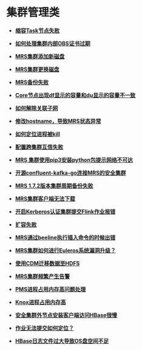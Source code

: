 # 集群管理类<a name="mrs_03_0242"></a>

-   **[缩容Task节点失败](缩容Task节点失败.md)**  

-   **[如何处理集群内部OBS证书过期](如何处理集群内部OBS证书过期.md)**  

-   **[MRS集群添加新磁盘](MRS集群添加新磁盘.md)**  

-   **[MRS集群更换磁盘](MRS集群更换磁盘.md)**  

-   **[MRS备份失败](MRS备份失败.md)**  

-   **[Core节点出现df显示的容量和du显示的容量不一致](Core节点出现df显示的容量和du显示的容量不一致.md)**  

-   **[如何解除关联子网](如何解除关联子网.md)**  

-   **[修改hostname，导致MRS状态异常](修改hostname-导致MRS状态异常.md)**  

-   **[如何定位进程被kill](如何定位进程被kill.md)**  

-   **[配置跨集群互信失败](配置跨集群互信失败.md)**  

-   **[MRS 集群使用pip3安装python包提示网络不可达](MRS-集群使用pip3安装python包提示网络不可达.md)**  

-   **[开源confluent-kafka-go连接MRS的安全集群](开源confluent-kafka-go连接MRS的安全集群.md)**  

-   **[MRS 1.7.2版本集群周期备份失败](MRS-1-7-2版本集群周期备份失败.md)**  

-   **[MRS集群客户端无法下载](MRS集群客户端无法下载.md)**  

-   **[开启Kerberos认证集群提交Flink作业报错](开启Kerberos认证集群提交Flink作业报错.md)**  

-   **[扩容失败](扩容失败.md)**  

-   **[MRS通过beeline执行插入命令的时候出错](MRS通过beeline执行插入命令的时候出错.md)**  

-   **[MRS集群如何进行Euleros系统漏洞升级？](MRS集群如何进行Euleros系统漏洞升级.md)**  

-   **[使用CDM迁移数据至HDFS](使用CDM迁移数据至HDFS.md)**  

-   **[MRS集群频繁产生告警](MRS集群频繁产生告警.md)**  

-   **[PMS进程占用内存高问题处理](PMS进程占用内存高问题处理.md)**  

-   **[Knox进程占用内存高](Knox进程占用内存高.md)**  

-   **[安全集群外节点安装客户端访问HBase很慢](安全集群外节点安装客户端访问HBase很慢.md)**  

-   **[作业无法提交如何定位？](作业无法提交如何定位.md)**  

-   **[HBase日志文件过大导致OS盘空间不足](HBase日志文件过大导致OS盘空间不足.md)**  


